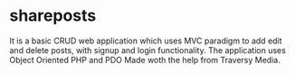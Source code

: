 # shareposts

It is a basic CRUD web application which uses MVC paradigm to add edit and delete posts, with signup and login functionality. The application uses Object Oriented PHP and PDO
Made woth the help from Traversy Media.
